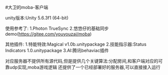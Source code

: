 #大卫的moba-客户端

unity版本:Unity 5.6.3f1 (64-bit)

使用参考了:
1.Photon TrueSync
2.悠悠仔的基础同步demo(https://gitee.com/youyouzai/moba)

其他插件:
1.特能特效:Magical v1.0b.unitypackage
2.技能指示器:Status Indicators 1.0.unitypackage
3.AI:腾讯behaviac插件

对应服务器不提供所有源代码,但是提供几个关键算法:分配房间,和客户端对应的可靠udp实现,moba游戏逻辑
还提供了一个已经部署好的服务器,可以直接接入运行